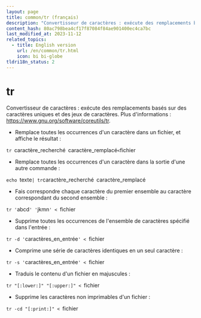 ```yaml
---
layout: page
title: common/tr (français)
description: "Convertisseur de caractères : exécute des remplacements basés sur des caractères uniques et des jeux de caractères."
content_hash: 80ac798bea4cf17f87084f84ae901400ec4ca7bc
last_modified_at: 2023-11-12
related_topics:
  - title: English version
    url: /en/common/tr.html
    icon: bi bi-globe
tldri18n_status: 2
---
```

# tr

Convertisseur de caractères : exécute des remplacements basés sur des caractères uniques et des jeux de caractères.
Plus d'informations : <https://www.gnu.org/software/coreutils/tr>.

- Remplace toutes les occurrences d'un caractère dans un fichier, et affiche le résultat :

`tr `<span class="tldr-var badge badge-pill bg-dark-lm bg-white-dm text-white-lm text-dark-dm font-weight-bold">caractère_recherché</span>` `<span class="tldr-var badge badge-pill bg-dark-lm bg-white-dm text-white-lm text-dark-dm font-weight-bold">caractère_remplacé</span>` < `<span class="tldr-var badge badge-pill bg-dark-lm bg-white-dm text-white-lm text-dark-dm font-weight-bold">fichier</span>

- Remplace toutes les occurrences d'un caractère dans la sortie d'une autre commande :

`echo `<span class="tldr-var badge badge-pill bg-dark-lm bg-white-dm text-white-lm text-dark-dm font-weight-bold">texte</span>` | tr `<span class="tldr-var badge badge-pill bg-dark-lm bg-white-dm text-white-lm text-dark-dm font-weight-bold">caractère_recherché</span>` `<span class="tldr-var badge badge-pill bg-dark-lm bg-white-dm text-white-lm text-dark-dm font-weight-bold">caractère_remplacé</span>

- Fais correspondre chaque caractère du premier ensemble au caractère correspondant du second ensemble :

`tr '`<span class="tldr-var badge badge-pill bg-dark-lm bg-white-dm text-white-lm text-dark-dm font-weight-bold">abcd</span>`' '`<span class="tldr-var badge badge-pill bg-dark-lm bg-white-dm text-white-lm text-dark-dm font-weight-bold">jkmn</span>`' < `<span class="tldr-var badge badge-pill bg-dark-lm bg-white-dm text-white-lm text-dark-dm font-weight-bold">fichier</span>

- Supprime toutes les occurrences de l'ensemble de caractères spécifié dans l'entrée :

`tr -d '`<span class="tldr-var badge badge-pill bg-dark-lm bg-white-dm text-white-lm text-dark-dm font-weight-bold">caractères_en_entrée</span>`' < `<span class="tldr-var badge badge-pill bg-dark-lm bg-white-dm text-white-lm text-dark-dm font-weight-bold">fichier</span>

- Comprime une série de caractères identiques en un seul caractère :

`tr -s '`<span class="tldr-var badge badge-pill bg-dark-lm bg-white-dm text-white-lm text-dark-dm font-weight-bold">caractères_en_entrée</span>`' < `<span class="tldr-var badge badge-pill bg-dark-lm bg-white-dm text-white-lm text-dark-dm font-weight-bold">fichier</span>

- Traduis le contenu d'un fichier en majuscules :

`tr "[:lower:]" "[:upper:]" < `<span class="tldr-var badge badge-pill bg-dark-lm bg-white-dm text-white-lm text-dark-dm font-weight-bold">fichier</span>

- Supprime les caractères non imprimables d'un fichier :

`tr -cd "[:print:]" < `<span class="tldr-var badge badge-pill bg-dark-lm bg-white-dm text-white-lm text-dark-dm font-weight-bold">fichier</span>
